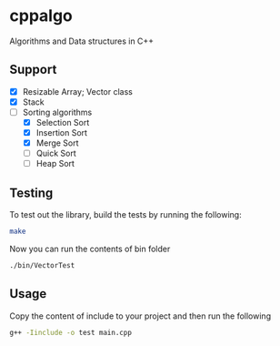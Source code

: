 # cppalgo

Algorithms and Data structures in C++

## Support

- [x] Resizable Array; Vector class
- [x] Stack
- [ ] Sorting algorithms
    - [x] Selection Sort
    - [x] Insertion Sort
    - [x] Merge Sort
    - [ ] Quick Sort
    - [ ] Heap Sort

## Testing

To test out the library, build the tests by running the following:

```bash
make
```

Now you can run the contents of bin folder

```bash
./bin/VectorTest
```

## Usage

Copy the content of include to your project and then run the following

```bash
g++ -Iinclude -o test main.cpp
```

